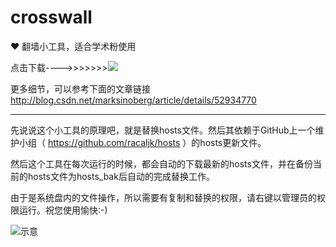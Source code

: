 # crosswall
:heart: 翻墙小工具，适合学术粉使用


点击下载---->>>>>>><a href="https://github.com/guoruibiao/crosswall/raw/master/crowall.exe"><img src="https://github.com/guoruibiao/crosswall/raw/master/downloadicon.png"></a> 

更多细节，可以参考下面的文章链接 http://blog.csdn.net/marksinoberg/article/details/52934770

---

先说说这个小工具的原理吧，就是替换hosts文件。然后其依赖于GitHub上一个维护小组（  https://github.com/racaljk/hosts  ）的hosts更新文件。

然后这个工具在每次运行的时候，都会自动的下载最新的hosts文件，并在备份当前的hosts文件为hosts_bak后自动的完成替换工作。

由于是系统盘内的文件操作，所以需要有复制和替换的权限，请右键以管理员的权限运行。祝您使用愉快:-)

![示意](http://img.blog.csdn.net/20161026151543539)


